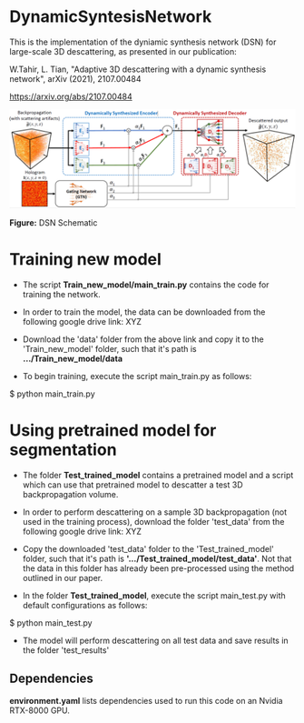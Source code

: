 # DynamicSyntesisNetwork

This is the implementation of the dyniamic synthesis network (DSN) for large-scale 3D descattering, as presented in our publication:

W.Tahir, L. Tian, "Adaptive 3D descattering with a dynamic synthesis network", arXiv (2021), 2107.00484

https://arxiv.org/abs/2107.00484


![DSN Schematic](DSN_schematic.PNG)

**Figure:** DSN Schematic

# Training new model
* The script **Train_new_model/main_train.py** contains the code for training the network. 

* In order to train the model, the data can be downloaded from the following google drive link:
XYZ

* Download the 'data' folder from the above link and copy it to the 'Train_new_model' folder, such that it's path is **.../Train_new_model/data**

* To begin training, execute the script main_train.py as follows:

$ python main_train.py

# Using pretrained model for segmentation
* The folder **Test_trained_model** contains a pretrained model and a script which can use that pretrained model to descatter a test 3D backpropagation volume. 
 
* In order to perform descattering on a sample 3D backpropagation (not used in the training process), download the folder 'test_data' from the following google drive link:
XYZ

* Copy the downloaded 'test_data' folder to the 'Test_trained_model' folder, such that it's path is **'.../Test_trained_model/test_data'**. Not that the data in this folder has already been pre-processed using the method outlined in our paper.

* In the folder **Test_trained_model**, execute the script main_test.py with default configurations as follows:

$ python main_test.py

* The model will perform descattering on all test data and save results in the folder 'test_results'

## Dependencies
**environment.yaml** lists dependencies used to run this code on an Nvidia RTX-8000 GPU.



